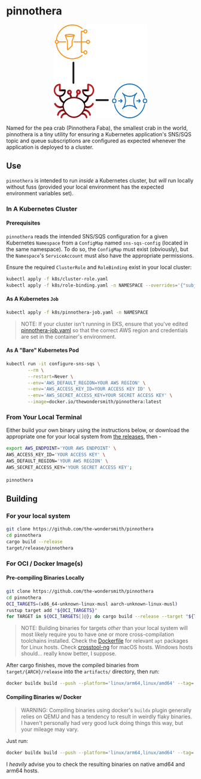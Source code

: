 # **pinnothera**

<!--suppress HtmlDeprecatedAttribute -->
<p align="center"><img src="img/pinnothera.svg" width="250" height="250" alt="pinnothera"></p>

Named for the pea crab (Pinnothera Faba), the smallest crab in the world,
pinnothera is a tiny utility for ensuring a Kubernetes application's SNS/SQS
topic and queue subscriptions are configured as expected whenever the application
is deployed to a cluster.

## Use

`pinnothera` is intended to run _inside_ a Kubernetes cluster, but _will_ run locally
without fuss (provided your local environment has the expected environment variables set).

### In A Kubernetes Cluster

#### Prerequisites

`pinnothera` reads the intended SNS/SQS configuration for a given Kubernetes `Namespace`
from a `ConfigMap` named `sns-sqs-config` (located in the same namespace). To do so, the
`ConfigMap` must exist (obviously), but the `Namespace`'s `ServiceAccount` must also have
the appropriate permissions.

Ensure the required `ClusterRole` and `RoleBinding` exist in your local cluster:

```bash
kubectl apply -f k8s/cluster-role.yaml
kubectl apply -f k8s/role-binding.yaml -n NAMESPACE --overrides='{"subjects": [{"namespace": "NAMESPACE"}]}' 
```

#### As A Kubernetes `Job`

```bash
kubectl apply -f k8s/pinnothera-job.yaml -n NAMESPACE
```

> NOTE: If your cluster isn't running in EKS, ensure that you've edited
> [pinnothera-job.yaml](k8s/pinnothera-job.yaml) so that the correct
> AWS region and credentials are set in the container's environment.

#### As A "Bare" Kubernetes Pod

```bash
kubectl run -it configure-sns-sqs \
        --rm \
        --restart=Never \
        --env='AWS_DEFAULT_REGION=YOUR AWS REGION' \
        --env='AWS_ACCESS_KEY_ID=YOUR ACCESS KEY ID' \
        --env='AWS_SECRET_ACCESS_KEY=YOUR SECRET ACCESS KEY' \
        --image=docker.io/thewondersmith/pinnothera:latest 
```

### From Your Local Terminal

Either build your own binary using the instructions below, or download the appropriate
one for your local system from [the releases](https://github.com/the-wondersmith/pinnothera/releases), then -

```bash
export AWS_ENDPOINT='YOUR AWS ENDPOINT' \
AWS_ACCESS_KEY_ID='YOUR ACCESS KEY' \
AWS_DEFAULT_REGION='YOUR AWS REGION' \
AWS_SECRET_ACCESS_KEY='YOUR SECRET ACCESS KEY';

pinnothera
```

## Building

### For your local system

```bash
git clone https://github.com/the-wondersmith/pinnothera
cd pinnothera
cargo build --release
target/release/pinnothera
```

### For OCI / Docker Image(s)

#### Pre-compiling Binaries Locally

```bash
git clone https://github.com/the-wondersmith/pinnothera
cd pinnothera
OCI_TARGETS=(x86_64-unknown-linux-musl aarch-unknown-linux-musl)
rustup target add "${OCI_TARGETS}"
for TARGET in ${OCI_TARGETS[]@}; do cargo build --release --target "${TARGET}"; done
```

> NOTE: Building binaries for targets _other_ than your local system will
> most likely require you to have one or more cross-compilation
> toolchains installed. Check the [Dockerfile](Dockerfile) for relevant `apt`
> packages for Linux hosts. Check [crosstool-ng](https://crosstool-ng.github.io/)
> for macOS hosts. Windows hosts should... really know better, I suppose.

After cargo finishes, move the compiled binaries from `target/{ARCH}/release` into
the `artifacts/` directory, then run:

```bash
docker buildx build --push --platform='linux/arm64,linux/amd64' --tag='docker.io/{USERNAME}/pinnothera:{TAG}' --target='precompiled-pinn-image' -f Dockerfile .
```

#### Compiling Binaries w/ Docker

> WARNING: Compiling binaries using docker's `buildx` plugin generally relies on
> QEMU and has a tendency to result in weirdly flaky binaries. I haven't
> personally had very good luck doing things this way, but your mileage
> may vary.

Just run:

```bash
docker buildx build --push --platform='linux/arm64,linux/amd64' --tag='docker.io/{USERNAME}/pinnothera:{TAG}' --target='pinn-image' -f Dockerfile .
```

I *heavily* advise you to check the resulting binaries on native amd64 and arm64 hosts.
